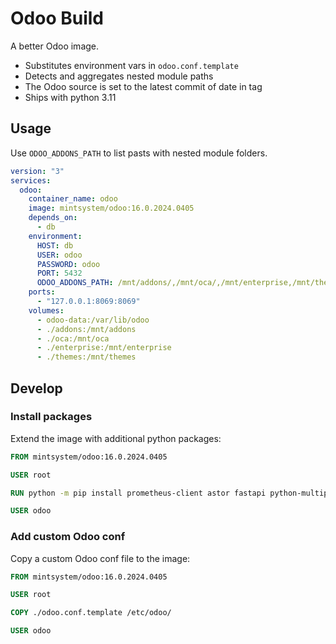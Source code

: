 # Odoo Build

A better Odoo image.

- Substitutes environment vars in `odoo.conf.template`
- Detects and aggregates nested module paths 
- The Odoo source is set to the latest commit of date in tag
- Ships with python 3.11

## Usage

Use `ODOO_ADDONS_PATH` to list pasts with nested module folders.

```yml
version: "3"
services:
  odoo:
    container_name: odoo
    image: mintsystem/odoo:16.0.2024.0405
    depends_on:
      - db
    environment:
      HOST: db
      USER: odoo
      PASSWORD: odoo
      PORT: 5432
      ODOO_ADDONS_PATH: /mnt/addons/,/mnt/oca/,/mnt/enterprise,/mnt/themes/
    ports:
      - "127.0.0.1:8069:8069"
    volumes:
      - odoo-data:/var/lib/odoo
      - ./addons:/mnt/addons
      - ./oca:/mnt/oca
      - ./enterprise:/mnt/enterprise
      - ./themes:/mnt/themes
```

## Develop

### Install packages

Extend the image with additional python packages:

```dockerfile
FROM mintsystem/odoo:16.0.2024.0405

USER root

RUN python -m pip install prometheus-client astor fastapi python-multipart ujson a2wsgi parse-accept-language pyjwt

USER odoo
```

### Add custom Odoo conf

Copy a custom Odoo conf file to the image:

```dockerfile
FROM mintsystem/odoo:16.0.2024.0405

USER root

COPY ./odoo.conf.template /etc/odoo/

USER odoo
```

